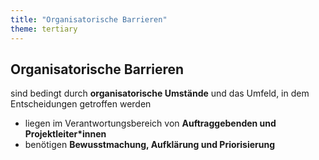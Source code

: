 ```yaml
---
title: "Organisatorische Barrieren"
theme: tertiary
---
```

## Organisatorische Barrieren

sind bedingt durch **organisatorische Umstände** und das Umfeld, in dem Entscheidungen getroffen werden

<ul>
    <li>liegen im Verantwortungsbereich von <strong>Auftraggebenden und Projektleiter*innen</strong></li>
    <li>benötigen <strong>Bewusstmachung, Aufklärung und Priorisierung</strong></li>
</ul>
